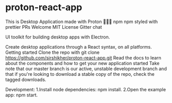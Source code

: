 # proton-react-app
This is Desktop Application made with Proton  👩🏻‍🎤
npm npm styled with prettier PRs Welcome MIT License Gitter chat

UI toolkit for building desktop apps with Electron.

 Create desktop applications through a React syntax, on all platforms.
 Getting started
Clone the repo with git clone  https://github.com/sirshikher/proton-react-app.git
Read the docs to learn about the components and how to get your new application started
Take note that our master branch is our active, unstable development branch and that if you're looking to download a stable copy of the repo, check the tagged downloads.

Development:
1.Install node dependencies: npm install.
2.Open the example app: npm start.
